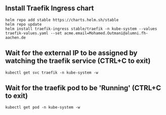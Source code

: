 ## Install Traefik Ingress chart 
    helm repo add stable https://charts.helm.sh/stable
    helm repo update
    helm install traefik-ingress stable/traefik -n kube-system --values traefik-values.yaml --set acme.email=Mohamed.Outmani@alumni.fh-aachen.de

## Wait for the external IP to be assigned by watching the traefik service (CTRL+C to exit)
    kubectl get svc traefik -n kube-system -w

## Wait for the traefik pod to be 'Running' (CTRL+C to exit)
    kubectl get pod -n kube-system -w

